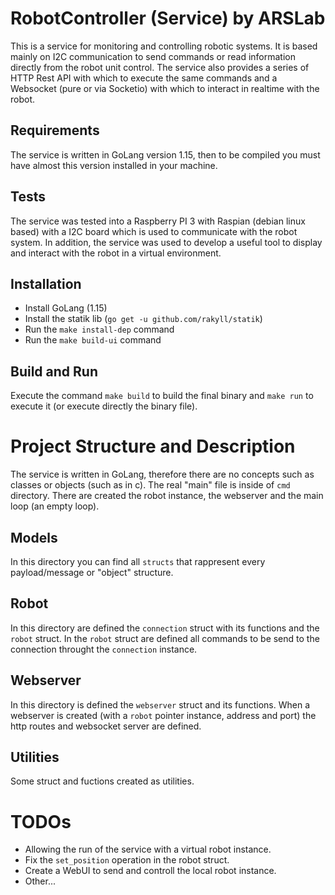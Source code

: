 # RobotController (Service) by ARSLab

This is a service for monitoring and controlling robotic systems. It is based mainly on I2C communication to send commands or read information directly from the robot unit control. The service also provides a series of HTTP Rest API with which to execute the same commands and a Websocket (pure or via Socketio) with which to interact in realtime with the robot.

## Requirements
The service is written in GoLang version 1.15, then to be compiled you must have almost this version installed in your machine.

## Tests
The service was tested into a Raspberry PI 3 with Raspian (debian linux based) with a I2C board which is used to communicate with the robot system.
In addition, the service was used to develop a useful tool to display and interact with the robot in a virtual environment.

## Installation
<ul>
<li>Install GoLang (1.15)</li>
<li>Install the statik lib (<code>go get -u github.com/rakyll/statik</code>)</li>
<li>Run the <code>make install-dep</code> command</li>
<li>Run the <code>make build-ui</code> command</li>
</ul>

## Build and Run
Execute the command <code>make build</code> to build the final binary and <code>make run</code> to execute it (or execute directly the binary file).

# Project Structure and Description
The service is written in GoLang, therefore there are no concepts such as classes or objects (such as in c). The real "main" file is inside of <code>cmd</code> directory. There are created the robot instance, the webserver and the main loop (an empty loop).

## Models
In this directory you can find all <code>structs</code> that rappresent every payload/message or "object" structure.

## Robot
In this directory are defined the <code>connection</code> struct with its functions and the <code>robot</code> struct. 
In the <code>robot</code> struct are defined all commands to be send to the connection throught the <code>connection</code> instance.

## Webserver
In this directory is defined the <code>webserver</code> struct and its functions. When a webserver is created (with a <code>robot</code> pointer instance, address and port) the http routes and websocket server are defined. 

## Utilities
Some struct and fuctions created as utilities.

# TODOs
<ul>
<li>Allowing the run of the service with a virtual robot instance.</li>
<li>Fix the <code>set_position</code> operation in the robot struct.</li>
<li>Create a WebUI to send and controll the local robot instance.</li>
<li>Other...</li>
</ul>